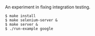 An experiment in fixing integration testing.

```shell
$ make install
$ make selenium-server &
$ make server &
$ ./run-example google
```
